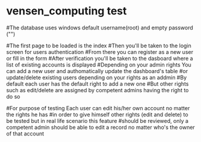 # vensen_computing test 

#The database uses windows default username(root) and empty password ("")

#The first page to be loaded is the index
#Then you'll be taken to the login screen for users authentication
#From there you can register as a new user or fill in the form
#After verification you'll be taken to the dasboard where a list of existing accounts  is displayed
#Depending on your admin rights You can add a new user and authomatically update the dashboard's table
#or update/delete existing users depending on your rights as an addmin
#By default each user has the default right to add a new one
#But other rights such as edit/delete are assigned by competent admins having the right to do so

#For purpose of testing Each user can edit his/her own account no matter the rights he has 
#in order to give himself other rights (edit and delete) to be tested but in real life scenario this feature #should  be reviewed, only a competent admin should be able to edit a record no matter who's the owner of that account

